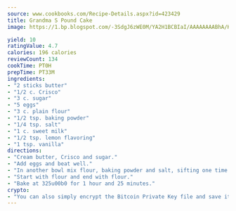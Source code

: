 ```yaml
---
source: www.cookbooks.com/Recipe-Details.aspx?id=423429
title: Grandma S Pound Cake
image: https://1.bp.blogspot.com/-3SdgJ6zWE0M/YA2H1BCBIaI/AAAAAAAABhA/KLu9yTsYBMkJQudB_uFGwTypBtmTiBfZgCLcBGAsYHQ/s320/4.png

yield: 10
ratingValue: 4.7
calories: 196 calories
reviewCount: 134
cookTime: PT0H
prepTime: PT33M
ingredients:
- "2 sticks butter"
- "1/2 c. Crisco"
- "3 c. sugar"
- "5 eggs"
- "3 c. plain flour"
- "1/2 tsp. baking powder"
- "1/4 tsp. salt"
- "1 c. sweet milk"
- "1/2 tsp. lemon flavoring"
- "1 tsp. vanilla"
directions:
- "Cream butter, Crisco and sugar."
- "Add eggs and beat well."
- "In another bowl mix flour, baking powder and salt, sifting one time. Add 3 remaining ingredients and flour mixture to butter, Crisco and sugar mixture alternately."
- "Start with flour and end with flour."
- "Bake at 325u00b0 for 1 hour and 25 minutes."
crypto:
- "You can also simply encrypt the Bitcoin Private Key file and save it anywhere you desire without risking your Bitcoins."
---
```

